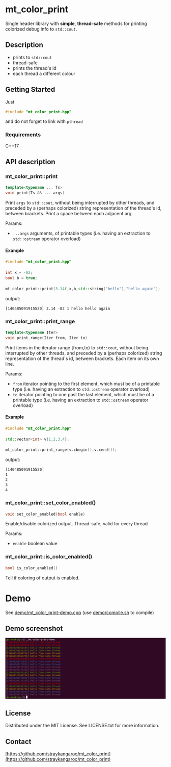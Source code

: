 # mt_color_print

Single header library with **simple**, **thread-safe** methods for printing colorized debug info to `std::cout`.


## Description

- prints to `std::cout`
- thread-safe
- prints the thread's id
- each thread a different colour


## Getting Started

Just 
```c++
#include "mt_color_print.hpp"
```
and do not forget to link with `pthread`


### Requirements

C++17


## API description

### mt_color_print::print

```c++
template<typename ... Ts>
void print(Ts && ... args)
```
Print `args` to `std::cout`, without being interrupted by other threads, and preceded by a (perhaps colorized) string representation of the thread's id, between brackets.
Print a space between each adjacent arg.

Params:
- `...args` arguments, of printable types (i.e. having an extraction to `std::ostream` operator overload)


#### Example

```c++
#include "mt_color_print.hpp"

int x = -82;
bool b = true;

mt_color_print::print(3.14f,x,b,std::string("hello"),"hello again");
```

output:
```
[140485091915520] 3.14 -82 1 hello hello again
```


### mt_color_print::print_range

```c++
template<typename Iter>
void print_range(Iter from, Iter to)
```
Print items in the iterator range [from,to) to `std::cout`, without being interrupted by other threads, and preceded by a (perhaps colorized) string representation of the thread's id, between brackets. Each item on its own line.

Params:
- `from`  iterator pointing to the first element, which must be of a printable type (i.e. having an extraction to `std::ostream` operator overload)
- `to`    iterator pointing to one past the last element, which must be of a printable type (i.e. having an extraction to `std::ostream` operator overload)


#### Example

```c++
#include "mt_color_print.hpp"

std::vector<int> v{1,2,3,4};

mt_color_print::print_range(v.cbegin(),v.cend());
```

output:
```
[140485091915520] 
1
2
3
4
```


### mt_color_print::set_color_enabled()

```c++
void set_color_enabled(bool enable)
```
Enable/disable colorized output. Thread-safe, valid for every thread

Params:
- `enable` boolean value


### mt_color_print::is_color_enabled()

```c++
bool is_color_enabled()
```
Tell if coloring of output is enabled.


# Demo

See [demo/mt_color_print-demo.cpp](demo/mt_color_print-demo.cpp) (use [demo/compile.sh](demo/compile.sh) to compile)


## Demo screenshot

![](demo.png)


## License

Distributed under the MIT License. See LICENSE.txt for more information.


## Contact

[https://github.com/straykangaroo/mt_color_print](https://github.com/straykangaroo/mt_color_print)

